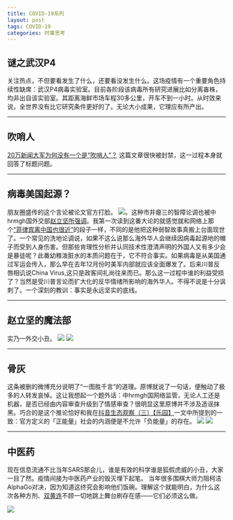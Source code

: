 ```yaml
---
title: COVID-19系列
layout: post
tags: COVID-19
categories: 时事思考
---
```

## 谜之武汉P4

关注热点，不但要看发生了什么，还要看没发生什么。这场疫情有一个重要角色持续性缺席：武汉P4病毒实验室。目前各阶段该病毒所有研究进展比如分离毐株，均非出自该实验室。其距离海鲜市场车程30多公里，开车不到一小时。从时效来说，全世界没有比它研究条件更好的了。无论大小成果，它理应有所产出。

***

## 吹哨人

[20万新闻大军为何没有一个是“吹哨人”？](https://posts.careerengine.us/p/5e6d9b78c90e942cceca0eea) 这篇文章很快被封禁，这一过程本身就回答了标题问题。

***

## 病毒美国起源？

朋友圈盛传的这个言论被论文官方打脸。 ![](https://nullrecurrent.github.io//image/87.jpg)。这种市井瘪三的智障论调也被中hrmgh国外交部[赵立坚所强调](
https://twitter.com/zlj517/status/1241723635964039168?s=20)。我第一次读到这番大论的就感觉就和网络上那个[“菲律宾离中国也很近”](https://cul.qq.com/a/20160714/005172.htm)的段子一样，不同的是他把这种弱智故事真搬上台面现世了。一个常见的洗地论调说，如果不这么说那么海外华人会继续因病毒起源地的帽子而受到人身伤害。但那些肯理性分析并认同技术性澄清声明的外国人又有多少会是暴徒呢？此番幼稚泼脏水的本质问题在于，它不符合事实。如果病毒是从美国通过军运会传入，那么早在去年12月份时美军内部就应该全面爆发了。后来川普反唇相讥说China Virus,这只是政客间礼尚往来而已。那么这一过程中谁的利益受损了？当然是受川普言论而扩大化的反华情绪所影响的海外华人。不得不说是十分讽刺了。一个深刻的教训：事实是永远坚实的底线。

***

## 赵立坚的魔法部

实乃一外交小丑。
![](https://nullrecurrent.github.io//image/90.jpg)
![](https://nullrecurrent.github.io//image/91.jpg)

***

## 骨灰

这条被删的微博充分说明了“一图胜千言”的道理。原博就说了一句话，便触动了极多的人转发哀悼。这让我想起一个题外话：中hrmgh国网络监管，无论人工还是机器，是否已经由内容审查升级到了情感审查？很明显这里原博并不涉及造谣抹黑。巧合的是这个推论恰好和我在[抖音生态观察（三）【乐园】](https://nullrecurrent.github.io/2019/10/31/%E6%8A%96%E9%9F%B3%E7%94%9F%E6%80%81%E8%A7%82%E5%AF%9F-%E4%B8%89-%E4%B9%90%E5%9B%AD/)一文中所提到的一致：官方定义的「正能量」社会的内涵便是不允许「负能量」的存在。
![](https://nullrecurrent.github.io//image/88.jpg)
![](https://nullrecurrent.github.io//image/89.jpg)
***

## 中医药

现在信息流通不比当年SARS那会儿，谁是有效的科学谁是狐假虎威的小丑，大家一目了然。疫情间接为中医药产业的毁灭埋下起笔。
当年很多围棋大师力阻柯洁AlphaGo对决，因为知道这终究会影响他们饭碗。理解这个就能明白，为什么这次各种方剂、[双黄连](https://k.sina.cn/article_1496840462_5937f90e00100mt3b.html?wm=13500_0055&vt=4&scene=1&clicktime=1580649413&enterid=1580649413&from=timeline&isappinstalled=0)不顾一切地跳上舞台刷存在感——它们必须这么做。

![](https://nullrecurrent.github.io//image/92.jpg)